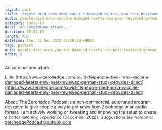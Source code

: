 ```yaml
---
layout: post
title: "People Died From mRNA-Vaccine-Damaged Hearts, New Peer-Reviewed German Study Provides Direct Evidence"
audio: people-died-mrna-vaccine-damaged-hearts-new-peer-reviewed-german-study-provides-direct-0
category: covid-19
desc: "An autoimmune attack..."
duration: 00:07:15
length: 435
datetime: Thu, 15 Dec 2022 08:30:00 +0000
tags: podcast
guid: people-died-mrna-vaccine-damaged-hearts-new-peer-reviewed-german-study-provides-direct-0
order: 0
---
```

An autoimmune attack...

Link: [https://www.zerohedge.com/covid-19/people-died-mrna-vaccine-damaged-hearts-new-peer-reviewed-german-study-provides-direct](https://www.zerohedge.com/covid-19/people-died-mrna-vaccine-damaged-hearts-new-peer-reviewed-german-study-provides-direct)

About: The Zerohedge Podcast is a non-commercial, automated program, designed to give people a way to get news from Zerohedge in an audio format.  I am actively working on tweaking and improving the setup to create a better listening experience (December 2022).  Suggestions are welcome: [zerohedgePodcast@outlook.com](mailto:zerohedgePodcast@outlook.com)